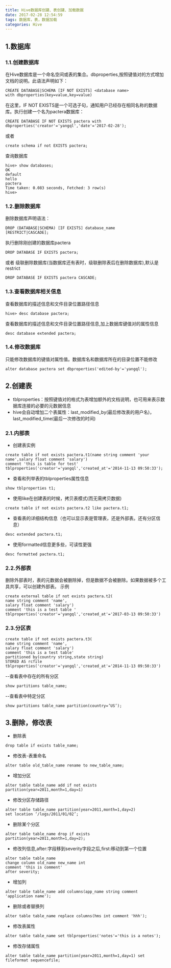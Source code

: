```yaml
---
title: Hive数据库创建、表创建、加载数据
date: 2017-02-28 12:54:59
tags: 数据库，表，数据加载
categories: Hive
---
```

## 1.数据库 ##
### 1.1.创建数据库 ###
在Hive数据库是一个命名空间或表的集合。dbproperties,按照键值对的方式增加文档的说明。此语法声明如下：
```
CREATE DATABASE|SCHEMA [IF NOT EXISTS] <database name>
with dbproperties(key=value,key=value)
```
在这里，IF NOT EXISTS是一个可选子句，通知用户已经存在相同名称的数据库。执行创建一个名为pactera数据库：
<!-- more -->
```
CREATE DATABASE IF NOT EXISTS pactera with dbproperties('creator'='yangql','date'='2017-02-28');
```
或者
```
create schema if not EXISTS pactera;
```
查询数据库
```
hive> show databases;
OK
default
hello
pactera
Time taken: 0.083 seconds, Fetched: 3 row(s)
hive>
```
### 1.2.删除数据库 ###
删除数据库声明语法：
```
DROP (DATABASE|SCHEMA) [IF EXISTS] database_name
[RESTRICT|CASCADE];
```
执行删除刚创建的数据库pactera
```
DROP DATABASE IF EXISTS pactera;
```
或者
级联删除数据库(当数据库还有表时，级联删除表后在删除数据库),默认是restrict
```
DROP DATABASE IF EXISTS pactera CASCADE;
```
### 1.3.查看数据库相关信息 ###
查看数据库的描述信息和文件目录位置路径信息
```
hive> desc database pactera;
```
查看数据库的描述信息和文件目录位置路径信息,加上数据库键值对的属性信息  
```
desc database extended pactera;
```
### 1.4.修改数据库 ###
只能修改数据库的键值对属性值。数据库名和数据库所在的目录位置不能修改
```
alter database pactera set dbproperties('edited-by'='yangql');
```
## 2.创建表 ##
- tblproperties：按照键值对的格式为表增加额外的文档说明，也可用来表示数据库连接的必要的元数据信息
- hive会自动增加二个表属性：last_modified_by(最后修改表的用户名)，last_modified_time(最后一次修改的时间)
### 2.1.内部表 ###
- 创建表实例
```
create table if not exists pactera.t1(name string comment 'your name',salary float comment 'salary')
comment 'this is table for test'
tblproperties('creator'='yangql','created_at'='2014-11-13 09:50:33');
```
- 查看和列举表的tblproperties属性信息
```
show tblproperties t1;
```
- 使用like在创建表的时候，拷贝表模式(而无需拷贝数据)
```
create table if not exists pactera.t2 like pactera.t1;
```
- 查看表的详细结构信息（也可以显示表是管理表，还是外部表。还有分区信息）
```
desc extended pactera.t1;
```
- 使用formatted信息更多些，可读性更强
```
desc formatted pactera.t1;
```
### 2.2.外部表 ###
删除外部表时，表的元数据会被删除掉，但是数据不会被删除。如果数据被多个工具共享，可以创建外部表。
示例
```
create external table if not exists pactera.t2(
name string comment 'name',
salary float comment 'salary')
comment 'this is a test table '
tblproperties('creator'='yangql','created_at'='2017-03-13 09:50:33')
```
### 2.3.分区表 ###

```
create table if not exists pactera.t3(
name string comment 'name',
salary float comment 'salary')
comment 'this is a test table'
partitioned by(country string,state string)
STORED AS rcfile
tblproperties('creator'='yangql','created_at'='2014-11-13 09:50:33')
```
--查看表中存在的所有分区
```
show partitions table_name;
```
--查看表中特定分区
```
show partitions table_name partition(country=’US’);
```
## 3.删除，修改表 ##
- 删除表
```
drop table if exists table_name;
```
- 修改表-表重命名
```
alter table old_table_name rename to new_table_name;
```
- 增加分区
```
alter table table_name add if not exists partition(year=2011,month=1,day=1)
```
- 修改分区存储路径
```
alter table table_name partition(year=2011,month=1,day=2)
set location ‘/logs/2011/01/02’;
```
- 删除某个分区
```
alter table table_name drop if exists partition(year=2011,month=1,day=2);
```
- 修改列信息,after:字段移到severity字段之后,first:移动到第一个位置
```
alter table table_name
change column old_name new_name int
comment 'this is comment'
after severity;
```
- 增加列
```
alter table table_name add columns(app_name string comment 'application name');
```
- 删除或者替换列
```
alter table table_name replace columns(hms int comment 'hhh');
```
- 修改表属性
```
alter table table_name set tblproperties('notes'='this is a notes');
```
- 修改存储属性
```
alter table table_name partition(year=2011,month=1,day=1) set fileformat sequencefile;
```
